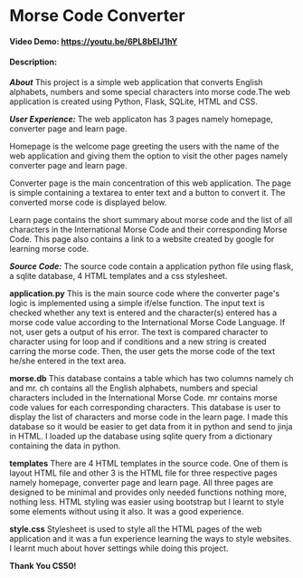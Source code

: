 # Morse Code Converter
#### Video Demo:  <https://youtu.be/6PL8bElJ1hY>
#### Description:
***About***
This project is a simple web application that converts English alphabets, numbers and some special characters into morse code.The web application is created using Python, Flask, SQLite, HTML and CSS.

***User Experience:***
The web applicaton has 3 pages namely homepage, converter page and learn page.

Homepage is the welcome page greeting the users with the name of the web application and giving them the option to visit the other pages namely converter page and learn page.

Converter page is the main concentration of this web application. The page is simple containing a textarea to enter text and a button to convert it. The converted morse code is displayed below.

Learn page contains the short summary about morse code and the list of all characters in the International Morse Code and their corresponding Morse Code. This page also contains a link to a website created by google for learning morse code.

***Source Code:***
The source code contain a application python file using flask, a sqlite database, 4 HTML templates and a css stylesheet.

**application.py**
This is the main source code where the converter page's logic is implemented using a simple if/else function. The input text is checked whether any text is entered and the character(s) entered has a morse code value according to the International Morse Code Language. If not, user gets a output of his error. The text is compared character to character using for loop and if conditions and a new string is created carring the morse code. Then, the user gets the morse code of the text he/she entered in the text area.

**morse.db**
This database contains a table which has two columns namely ch and mr. ch contains all the English alphabets, numbers and special characters included in the International Morse Code. mr contains morse code values for each corresponding characters. This database is user to display the list of characters and morse code in the learn page. I made this database so it would be easier to get data from it in python and send to jinja in HTML. I loaded up the database using sqlite query from a dictionary containing the data in python.

**templates**
There are 4 HTML templates in the source code. One of them is layout HTML file and other 3 is the HTML file for three respective pages namely homepage, converter page and learn page. All three pages are designed to be minimal and provides only needed functions nothing more, nothing less. HTML styling was easier using bootstrap but I learnt to style some elements without using it also. It was a good experience.

**style.css**
Stylesheet is used to style all the HTML pages of the web application and it was a fun experience learning the ways to style websites. I learnt much about hover settings while doing this project.


**Thank You CS50!**
